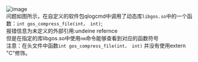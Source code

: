 ![image](https://github.com/grow-man/MyLearningRecorder/assets/52662997/44a4c681-e253-4fdf-8bef-0a5363cbc1d5)  
问题如图所示，在自定义的软件包qlogcmd中调用了动态库`libgos.so`中的一个函数：`int gos_compress_file(int， int)`;  
报错信息为未定义的外部引用:undeine refernce   
但是在指定的库libgos.so中使用`nm`命令能够查看到对应的函数符号  
注意：在头文件中函数`int gos_compress_file(int， int)` 并没有使用extern "C"修饰。  

